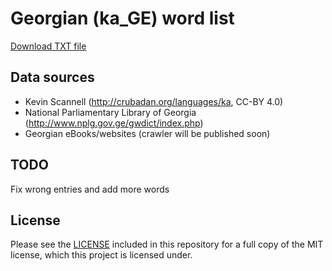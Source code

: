 # Georgian (ka_GE) word list

[Download TXT file](https://github.com/akalongman/geo-words/raw/master/ka_GE.txt)

## Data sources

- Kevin Scannell (http://crubadan.org/languages/ka, CC-BY 4.0) 
- National Parliamentary Library of Georgia (http://www.nplg.gov.ge/gwdict/index.php)
- Georgian eBooks/websites (crawler will be published soon)

## TODO

Fix wrong entries and add more words

## License

Please see the [LICENSE](LICENSE.md) included in this repository for a full copy of the MIT license,
which this project is licensed under.
